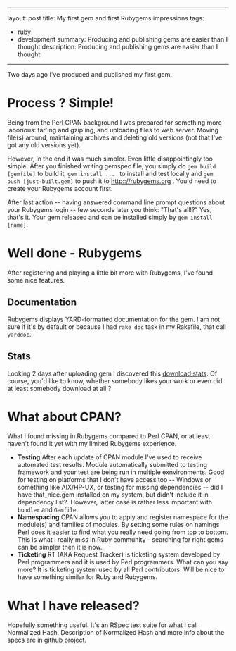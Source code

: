 
---
layout: post
title: My first gem and first Rubygems impressions
tags: 
  - ruby
  - development
summary: Producing and publishing gems are easier than I thought
description: Producing and publishing gems are easier than I thought

---

Two days ago I've produced and published my first gem. 

Process ? Simple!
=================

Being from the Perl CPAN background I was prepared for something more laborious: tar'ing and gzip'ing, and uploading files to web server. Moving file(s) around, maintaining archives and deleting old versions (not that I've got any old versions yet).

However, in the end it was much simpler. Even little disappointingly too simple. After you finished writing gemspec file, you simply do `gem build [gemfile]` to build it, `gem install ... ` to install and test locally and `gem push [just-built.gem]` to push it to <http:://rubygems.org> . You'd need to create your Rubygems account first.

After last action -- having answered command line prompt questions about your Rubygems login -- few seconds later you think: "That's all!?" Yes, that's it. Your gem released and can be installed simply by `gem install [name]`.

Well done - Rubygems
====================

After registering and playing a little bit more with Rubygems, I've found some nice features.

Documentation
-------------
Rubygems displays YARD-formatted documentation for the gem.  I am not sure if it's by default or because I had `rake doc` task in my Rakefile, that call `yarddoc`.

Stats
-----

Looking 2 days after uploading gem I discovered this [download stats](https://rubygems.org/gems/rspec_normalized_hash/stats). Of course, you'd like to know, whether somebody likes your work or even did at least somebody download at all ?


What about CPAN?
================

What I found missing in Rubygems compared to Perl CPAN, or at least haven't found it yet with my limited Rubygems experience.
 
- **Testing**  After each update of CPAN module I've used to receive automated test results. Module automatically submitted to testing framework and your test are being run in multiple exnvironments. Good for testing on platforms that I don't have access too -- Windows or  something like AIX/HP-UX, or testing for missing dependencies -- did I have that_nice.gem installed on my system, but didn't include it in dependency list?. However, latter case is rather less important with `bundler` and `Gemfile`.
- **Namespacing** CPAN allows you to apply and register namespace for the module(s) and families of modules. By setting some rules on namings Perl does it easier to find what you really need going from top to bottom. This is what I really miss in Ruby community - searching for right gems can be simpler then it is now.
- **Ticketing** RT (AKA Request Tracker) is ticketing system developed by Perl programmers and it is used by Perl programmers. What can you say more? It is ticketing system used by all Perl contributors. Will be nice to have something similar for Ruby and Rubygems.

What I have released?
================

Hopefully something useful. It's an RSpec test suite for what I call Normalized Hash. Description of Normalized Hash and more info about the specs are in [github project](/rspec_normalized_hash/).
